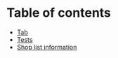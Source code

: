 # Table of contents

* [Tab](README.md)
* [Tests](tests.md)
* [Shop list information](shop-list-information.md)

